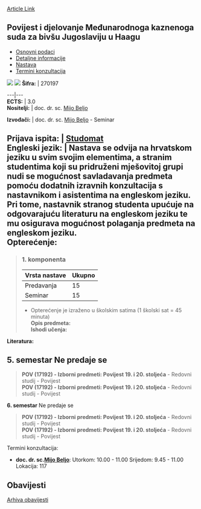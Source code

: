[Article Link](https://www.fhs.hr/predmet/pdmkszbjuh_a)

## Povijest i djelovanje Međunarodnoga kaznenoga suda za bivšu Jugoslaviju u Haagu
  * [Osnovni podaci](https://www.fhs.hr/predmet/pdmkszbjuh_a#v1id-904849_824921_1_0 "Osnovni podaci")
  * [Detaljne informacije](https://www.fhs.hr/predmet/pdmkszbjuh_a#v1id-904849_824921_1_1 "Detaljne informacije")
  * [Nastava](https://www.fhs.hr/predmet/pdmkszbjuh_a#v1id-904849_824921_1_2 "Nastava")
  * [Termini konzultacija](https://www.fhs.hr/predmet/pdmkszbjuh_a#v1id-904849_824921_1_3 "Termini konzultacija")


[![](https://www.fhs.hr/img/flags/gif/hr.gif)](https://www.fhs.hr/predmet/pdmkszbjuh_a) [![](https://www.fhs.hr/img/flags/gif/gb.gif)](https://www.fhs.hr/en/course/hafotictftfyiih_a)
**Šifra:** |  270197  
  
---|---  
**ECTS:** |  3.0   
**Nositelji:** |  doc. dr. sc. [Mijo Beljo](https://www.fhs.hr/djelatnik/mijo.beljo)   
  
**Izvođači:** |  doc. dr. sc. [Mijo Beljo](https://www.fhs.hr/djelatnik/mijo.beljo) - Seminar  
  
**Prijava ispita:** |  [Studomat](http://www.isvu.hr/studomat)  
**Engleski jezik:** |  Nastava se odvija na hrvatskom jeziku u svim svojim elementima, a stranim studentima koji su pridruženi mješovitoj grupi nudi se mogućnost savladavanja predmeta pomoću dodatnih izravnih konzultacija s nastavnikom i asistentima na engleskom jeziku. Pri tome, nastavnik stranog studenta upućuje na odgovarajuću literaturu na engleskom jeziku te mu osigurava mogućnost polaganja predmeta na engleskom jeziku.   
**Opterećenje:**  
---  
> ### 1. komponenta
> | Vrsta nastave | Ukupno  
> ---|---  
> Predavanja | 15  
> Seminar | 15  
> * Opterećenje je izraženo u školskim satima (1 školski sat = 45 minuta)   
**Opis predmeta:**  
> **Ishodi učenja:**  

  
**Literatura:**  

  
**5. semestar** Ne predaje se  
---  
> **POV (17192) - Izborni predmeti: Povijest 19. i 20. stoljeća** - Redovni studij - Povijest  
>  **POV (17192) - Izborni predmeti: Povijest 19. i 20. stoljeća** - Redovni studij - Povijest  
>   
  
**6. semestar** Ne predaje se  
> **POV (17192) - Izborni predmeti: Povijest 19. i 20. stoljeća** - Redovni studij - Povijest  
>  **POV (17192) - Izborni predmeti: Povijest 19. i 20. stoljeća** - Redovni studij - Povijest  
>   
Termini konzultacija: 
  * **doc. dr. sc.[Mijo Beljo](https://www.fhs.hr/djelatnik/mijo.beljo)**: 
Utorkom: 10.00 - 11.00
Srijedom: 9.45 - 11.00
Lokacija: 117 


## Obavijesti
[Arhiva obavijesti](https://www.fhs.hr/predmet/pdmkszbjuh_a?@=21nef#news_124334 "Arhiva obavijesti")
